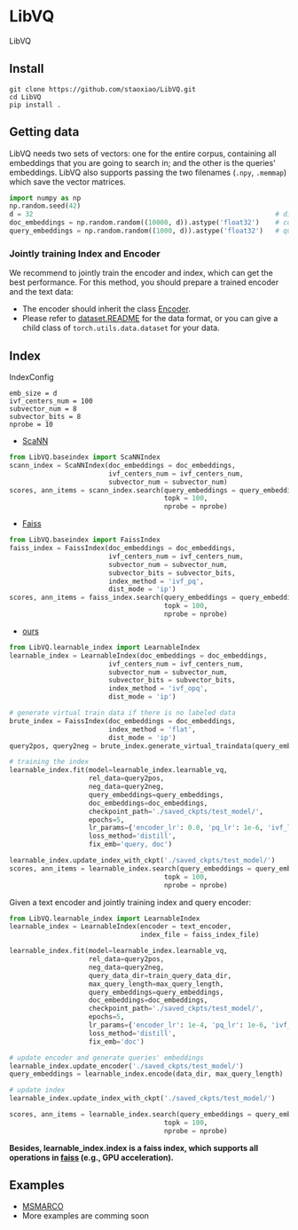 # LibVQ
LibVQ


## Install
```
git clone https://github.com/staoxiao/LibVQ.git
cd LibVQ
pip install .
```

## Getting data
LibVQ needs two sets of vectors: one for the entire corpus, containing all embeddings that you are going to search in;
and the other is the queries' embeddings. LibVQ also supports passing the two filenames (`.npy`, `.memmap`) which save the vector matrices.
```python
import numpy as np
np.random.seed(42)
d = 32                                                             # dimension
doc_embeddings = np.random.random((10000, d)).astype('float32')    # corpus embeddings
query_embeddings = np.random.random((1000, d)).astype('float32')   # queries' embeddings
```
### Jointly training Index and Encoder
We recommend to jointly train the encoder and index, which can get the best performance. 
For this method, you should prepare a trained encoder and the text data:
- The encoder should inherit the class [Encoder](./LibVQ/models/encoder.py).
- Please refer to [dataset.README](./LibVQ/dataset/README.md)
for the data format, or you can give a child class of `torch.utils.data.dataset` for your data.


## Index
IndexConfig
```
emb_size = d
ivf_centers_num = 100
subvector_num = 8
subvector_bits = 8
nprobe = 10
```

- [ScaNN](https://github.com/google-research/google-research/tree/master/scann)
```python
from LibVQ.baseindex import ScaNNIndex
scann_index = ScaNNIndex(doc_embeddings = doc_embeddings,
                         ivf_centers_num = ivf_centers_num,
                         subvector_num = subvector_num)
scores, ann_items = scann_index.search(query_embeddings = query_embeddings,
                                       topk = 100,
                                       nprobe = nprobe) 
```

- [Faiss](https://github.com/facebookresearch/faiss)
```python
from LibVQ.baseindex import FaissIndex
faiss_index = FaissIndex(doc_embeddings = doc_embeddings,
                         ivf_centers_num = ivf_centers_num,
                         subvector_num = subvector_num,
                         subvector_bits = subvector_bits,
                         index_method = 'ivf_pq',
                         dist_mode = 'ip')
scores, ann_items = faiss_index.search(query_embeddings = query_embeddings,
                                       topk = 100,
                                       nprobe = nprobe)
```


- [ours](Reference)

```python
from LibVQ.learnable_index import LearnableIndex
learnable_index = LearnableIndex(doc_embeddings = doc_embeddings,
                         ivf_centers_num = ivf_centers_num,
                         subvector_num = subvector_num,
                         subvector_bits = subvector_bits,
                         index_method = 'ivf_opq',
                         dist_mode = 'ip')

# generate virtual train data if there is no labeled data
brute_index = FaissIndex(doc_embeddings = doc_embeddings,
                         index_method = 'flat',
                         dist_mode = 'ip')
query2pos, query2neg = brute_index.generate_virtual_traindata(query_embeddings, nprobe = ivf_centers_num)

# training the index
learnable_index.fit(model=learnable_index.learnable_vq,
                    rel_data=query2pos,
                    neg_data=query2neg,
                    query_embeddings=query_embeddings,
                    doc_embeddings=doc_embeddings,
                    checkpoint_path='./saved_ckpts/test_model/',
                    epochs=5,
                    lr_params={'encoder_lr': 0.0, 'pq_lr': 1e-6, 'ivf_lr': 1e-6},
                    loss_method='distill',
                    fix_emb='query, doc')

learnable_index.update_index_with_ckpt('./saved_ckpts/test_model/')
scores, ann_items = learnable_index.search(query_embeddings = query_embeddings,
                                       topk = 100,
                                       nprobe = nprobe)
```

Given a text encoder and jointly training index and query encoder:
```python
from LibVQ.learnable_index import LearnableIndex
learnable_index = LearnableIndex(encoder = text_encoder,
                                 index_file = faiss_index_file)

learnable_index.fit(model=learnable_index.learnable_vq,
                    rel_data=query2pos,
                    neg_data=query2neg,
                    query_data_dir=train_query_data_dir,
                    max_query_length=max_query_length,
                    query_embeddings=query_embeddings,
                    doc_embeddings=doc_embeddings,
                    checkpoint_path='./saved_ckpts/test_model/',
                    epochs=5,
                    lr_params={'encoder_lr': 1e-4, 'pq_lr': 1e-6, 'ivf_lr': 1e-6},
                    loss_method='distill',
                    fix_emb='doc')

# update encoder and generate queries' embeddings
learnable_index.update_encoder('./saved_ckpts/test_model/')
query_embeddings = learnable_index.encode(data_dir, max_query_length)

# update index
learnable_index.update_index_with_ckpt('./saved_ckpts/test_model/')

scores, ann_items = learnable_index.search(query_embeddings = query_embeddings, 
                                       topk = 100,
                                       nprobe = nprobe)
```

**Besides, learnable_index.index is a faiss index, which supports all operations in [faiss](https://github.com/facebookresearch/faiss) (e.g., GPU acceleration).**

## Examples
- [MSMARCO](./examples/MSMARCO/)  
- More examples are comming soon





